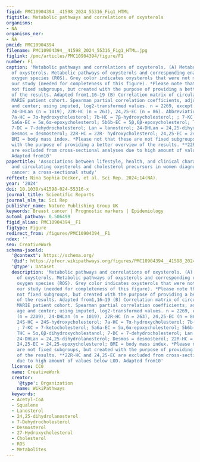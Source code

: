 ```yaml
---
figid: PMC10904394__41598_2024_55316_Fig1_HTML
figtitle: Metabolic pathways and correlations of oxysterols
organisms:
- NA
organisms_ner:
- NA
pmcid: PMC10904394
filename: PMC10904394__41598_2024_55316_Fig1_HTML.jpg
figlink: /pmc/articles/PMC10904394/figure/F1
number: F1
caption: 'Metabolic pathways and correlations of oxysterols. (A) Metabolic pathways
  of oxysterols. Metabolic pathways of oxysterols and corresponding enzymes or reactive
  oxygen species (ROS). Grey color indicates oxysterols that were not measured in
  our study (needed for completeness of this figure). *Please note that these are
  not fixed subgroups, but created with the purpose of providing a better overview
  of the results. Adapted from1,16–19 (B) Correlation matrix of circulating oxysterols:
  MARIE patient cohort. Spearman partial correlation coefficients, adjusted for age
  and center; using imputed, log2-transformed values. n = 2269, except 7-DC (n = 2209),
  24-DHLan (n = 1019), 22R-HC (n = 263), 24,25-EC (n = 86). Abbreviations: 24S-HC = 24S-hydroxycholesterol;
  7a-HC = 7α-hydroxycholesterol; 7b-HC = 7β-hydroxycholesterol; ; 7-KC = 7-ketocholesterol;
  5a6a-EC = 5α,6α-epoxycholesterol; 5b6b-EC = 5β,6β-epoxycholesterol; THC = 5α,6β-dihydroxycholestanol;
  7-DC = 7-dehydrocholesterol; Lan = lanosterol; 24-DHLan = 24,25-dihydrolanosterol;
  Desmos = desmosterol; 22R-HC = 22R- hydroxycholesterol; 24,25-EC = 24,25-epoxycholesterol;
  BMI = body mass index. *Please not that these are not fixed subgroups, but created
  with the purpose of providing a better overview of the results. **22R-HC and 24,25-EC
  are excluded from cross-sectional analyses due to high amount of values below LOD.
  Adapted from10'
papertitle: 'Associations between lifestyle, health, and clinical characteristics
  and circulating oxysterols and cholesterol precursors in women diagnosed with breast
  cancer: a cross-sectional study'
reftext: Nina Sophia Decker, et al. Sci Rep. 2024;14(NA).
year: '2024'
doi: 10.1038/s41598-024-55316-x
journal_title: Scientific Reports
journal_nlm_ta: Sci Rep
publisher_name: Nature Publishing Group UK
keywords: Breast cancer | Prognostic markers | Epidemiology
automl_pathway: 0.506499
figid_alias: PMC10904394__F1
figtype: Figure
redirect_from: /figures/PMC10904394__F1
ndex: ''
seo: CreativeWork
schema-jsonld:
  '@context': https://schema.org/
  '@id': https://pfocr.wikipathways.org/figures/PMC10904394__41598_2024_55316_Fig1_HTML.html
  '@type': Dataset
  description: 'Metabolic pathways and correlations of oxysterols. (A) Metabolic pathways
    of oxysterols. Metabolic pathways of oxysterols and corresponding enzymes or reactive
    oxygen species (ROS). Grey color indicates oxysterols that were not measured in
    our study (needed for completeness of this figure). *Please note that these are
    not fixed subgroups, but created with the purpose of providing a better overview
    of the results. Adapted from1,16–19 (B) Correlation matrix of circulating oxysterols:
    MARIE patient cohort. Spearman partial correlation coefficients, adjusted for
    age and center; using imputed, log2-transformed values. n = 2269, except 7-DC
    (n = 2209), 24-DHLan (n = 1019), 22R-HC (n = 263), 24,25-EC (n = 86). Abbreviations:
    24S-HC = 24S-hydroxycholesterol; 7a-HC = 7α-hydroxycholesterol; 7b-HC = 7β-hydroxycholesterol;
    ; 7-KC = 7-ketocholesterol; 5a6a-EC = 5α,6α-epoxycholesterol; 5b6b-EC = 5β,6β-epoxycholesterol;
    THC = 5α,6β-dihydroxycholestanol; 7-DC = 7-dehydrocholesterol; Lan = lanosterol;
    24-DHLan = 24,25-dihydrolanosterol; Desmos = desmosterol; 22R-HC = 22R- hydroxycholesterol;
    24,25-EC = 24,25-epoxycholesterol; BMI = body mass index. *Please not that these
    are not fixed subgroups, but created with the purpose of providing a better overview
    of the results. **22R-HC and 24,25-EC are excluded from cross-sectional analyses
    due to high amount of values below LOD. Adapted from10'
  license: CC0
  name: CreativeWork
  creator:
    '@type': Organization
    name: WikiPathways
  keywords:
  - Acetyl-CoA
  - Squalene
  - Lanosterol
  - 24,25-dihydrolanosterol
  - 7-Dehydrocholesterol
  - Desmosterol
  - 27-Hydroxycholesterol
  - Cholesterol
  - ROS
  - Metabolites
---
```

